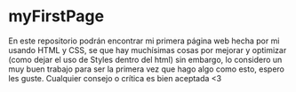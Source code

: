 # myFirstPage
En este repositorio podrán encontrar mi primera página web hecha por mi usando HTML y CSS, se que hay muchísimas cosas por mejorar y optimizar (como dejar el uso de Styles dentro del html) sin embargo, lo considero un muy buen trabajo para ser la primera vez que hago algo como esto, espero les guste. Cualquier consejo o crítica es bien aceptada &lt;3
